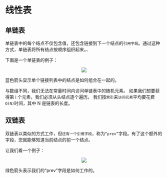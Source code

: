 # 线性表

## 单链表

单链表中的每个结点不仅包含值，还包含链接到下一个结点的`引用字段`。通过这种方式，单链表将所有结点按顺序组织起来。、

下面是一个单链表的例子：

<div align="center"><img src="https://gitee.com/turnon/images/raw/master/images/data-structure/list/单链表.png"/></div>

蓝色箭头显示单个链接列表中的结点是如何组合在一起的。

与数组不同，我们无法在常量时间内访问单链表中的随机元素。 如果我们想要获得第 i 个元素，我们必须从头结点逐个遍历。 我们按`索引`来`访问元素`平均要花费 `O(N)`时间，其中 N 是链表的长度。

## 双链表

双链表以类似的方式工作，但`还有一个引用字段`，称为`“prev”`字段。有了这个额外的字段，您就能够知道当前结点的前一个结点。

让我们看一个例子：

<div align="center"><img src="https://gitee.com/turnon/images/raw/master/images/data-structure/list/双链表.png"/></div>

绿色箭头表示我们的“prev”字段是如何工作的。
